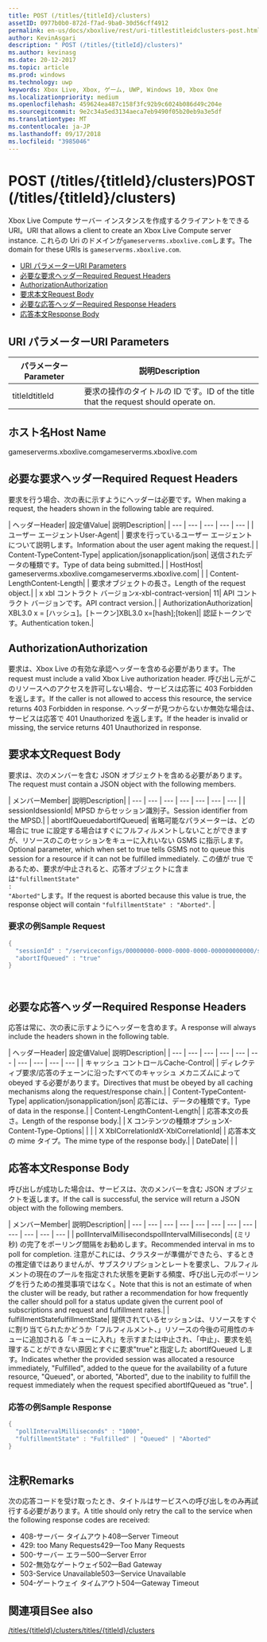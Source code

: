 ```yaml
---
title: POST (/titles/{titleId}/clusters)
assetID: 0977b0b0-872d-f7ad-9ba0-30d56cff4912
permalink: en-us/docs/xboxlive/rest/uri-titlestitleidclusters-post.html
author: KevinAsgari
description: " POST (/titles/{titleId}/clusters)"
ms.author: kevinasg
ms.date: 20-12-2017
ms.topic: article
ms.prod: windows
ms.technology: uwp
keywords: Xbox Live, Xbox, ゲーム, UWP, Windows 10, Xbox One
ms.localizationpriority: medium
ms.openlocfilehash: 459624ea487c158f3fc92b9c6024b086d49c204e
ms.sourcegitcommit: 9e2c34a5ed3134aeca7eb9490f05b20eb9a3e5df
ms.translationtype: MT
ms.contentlocale: ja-JP
ms.lasthandoff: 09/17/2018
ms.locfileid: "3985046"
---
```

# <a name="post-titlestitleidclusters"></a><span data-ttu-id="fd7dd-104">POST (/titles/{titleId}/clusters)</span><span class="sxs-lookup"><span data-stu-id="fd7dd-104">POST (/titles/{titleId}/clusters)</span></span>
<span data-ttu-id="fd7dd-105">Xbox Live Compute サーバー インスタンスを作成するクライアントをできる URI。</span><span class="sxs-lookup"><span data-stu-id="fd7dd-105">URI that allows a client to create an Xbox Live Compute server instance.</span></span> <span data-ttu-id="fd7dd-106">これらの Uri のドメインが`gameserverms.xboxlive.com`します。</span><span class="sxs-lookup"><span data-stu-id="fd7dd-106">The domain for these URIs is `gameserverms.xboxlive.com`.</span></span>
 
  * [<span data-ttu-id="fd7dd-107">URI パラメーター</span><span class="sxs-lookup"><span data-stu-id="fd7dd-107">URI Parameters</span></span>](#ID4EX)
  * [<span data-ttu-id="fd7dd-108">必要な要求ヘッダー</span><span class="sxs-lookup"><span data-stu-id="fd7dd-108">Required Request Headers</span></span>](#ID4EGB)
  * [<span data-ttu-id="fd7dd-109">Authorization</span><span class="sxs-lookup"><span data-stu-id="fd7dd-109">Authorization</span></span>](#ID4ELD)
  * [<span data-ttu-id="fd7dd-110">要求本文</span><span class="sxs-lookup"><span data-stu-id="fd7dd-110">Request Body</span></span>](#ID4EWD)
  * [<span data-ttu-id="fd7dd-111">必要な応答ヘッダー</span><span class="sxs-lookup"><span data-stu-id="fd7dd-111">Required Response Headers</span></span>](#ID4EZE)
  * [<span data-ttu-id="fd7dd-112">応答本文</span><span class="sxs-lookup"><span data-stu-id="fd7dd-112">Response Body</span></span>](#ID4E5G)
 
<a id="ID4EX"></a>

 
## <a name="uri-parameters"></a><span data-ttu-id="fd7dd-113">URI パラメーター</span><span class="sxs-lookup"><span data-stu-id="fd7dd-113">URI Parameters</span></span>
 
| <span data-ttu-id="fd7dd-114">パラメーター</span><span class="sxs-lookup"><span data-stu-id="fd7dd-114">Parameter</span></span>| <span data-ttu-id="fd7dd-115">説明</span><span class="sxs-lookup"><span data-stu-id="fd7dd-115">Description</span></span>| 
| --- | --- | 
| <span data-ttu-id="fd7dd-116">titleId</span><span class="sxs-lookup"><span data-stu-id="fd7dd-116">titleId</span></span>| <span data-ttu-id="fd7dd-117">要求の操作のタイトルの ID です。</span><span class="sxs-lookup"><span data-stu-id="fd7dd-117">ID of the title that the request should operate on.</span></span>| 
  
<a id="ID5EG"></a>

 
## <a name="host-name"></a><span data-ttu-id="fd7dd-118">ホスト名</span><span class="sxs-lookup"><span data-stu-id="fd7dd-118">Host Name</span></span>

<span data-ttu-id="fd7dd-119">gameserverms.xboxlive.com</span><span class="sxs-lookup"><span data-stu-id="fd7dd-119">gameserverms.xboxlive.com</span></span>
 
<a id="ID4EGB"></a>

 
## <a name="required-request-headers"></a><span data-ttu-id="fd7dd-120">必要な要求ヘッダー</span><span class="sxs-lookup"><span data-stu-id="fd7dd-120">Required Request Headers</span></span>
 
<span data-ttu-id="fd7dd-121">要求を行う場合、次の表に示すようにヘッダーは必要です。</span><span class="sxs-lookup"><span data-stu-id="fd7dd-121">When making a request, the headers shown in the following table are required.</span></span>
 
| <span data-ttu-id="fd7dd-122">ヘッダー</span><span class="sxs-lookup"><span data-stu-id="fd7dd-122">Header</span></span>| <span data-ttu-id="fd7dd-123">設定値</span><span class="sxs-lookup"><span data-stu-id="fd7dd-123">Value</span></span>| <span data-ttu-id="fd7dd-124">説明</span><span class="sxs-lookup"><span data-stu-id="fd7dd-124">Description</span></span>| 
| --- | --- | --- | --- | --- | 
| <span data-ttu-id="fd7dd-125">ユーザー エージェント</span><span class="sxs-lookup"><span data-stu-id="fd7dd-125">User-Agent</span></span>|  | <span data-ttu-id="fd7dd-126">要求を行っているユーザー エージェントについて説明します。</span><span class="sxs-lookup"><span data-stu-id="fd7dd-126">Information about the user agent making the request.</span></span>| 
| <span data-ttu-id="fd7dd-127">Content-Type</span><span class="sxs-lookup"><span data-stu-id="fd7dd-127">Content-Type</span></span>| <span data-ttu-id="fd7dd-128">application/json</span><span class="sxs-lookup"><span data-stu-id="fd7dd-128">application/json</span></span>| <span data-ttu-id="fd7dd-129">送信されたデータの種類です。</span><span class="sxs-lookup"><span data-stu-id="fd7dd-129">Type of data being submitted.</span></span>| 
| <span data-ttu-id="fd7dd-130">Host</span><span class="sxs-lookup"><span data-stu-id="fd7dd-130">Host</span></span>| <span data-ttu-id="fd7dd-131">gameserverms.xboxlive.com</span><span class="sxs-lookup"><span data-stu-id="fd7dd-131">gameserverms.xboxlive.com</span></span>|  | 
| <span data-ttu-id="fd7dd-132">Content-Length</span><span class="sxs-lookup"><span data-stu-id="fd7dd-132">Content-Length</span></span>|  | <span data-ttu-id="fd7dd-133">要求オブジェクトの長さ。</span><span class="sxs-lookup"><span data-stu-id="fd7dd-133">Length of the request object.</span></span>| 
| <span data-ttu-id="fd7dd-134">x xbl コントラクト バージョン</span><span class="sxs-lookup"><span data-stu-id="fd7dd-134">x-xbl-contract-version</span></span>| <span data-ttu-id="fd7dd-135">1</span><span class="sxs-lookup"><span data-stu-id="fd7dd-135">1</span></span>| <span data-ttu-id="fd7dd-136">API コントラクト バージョンです。</span><span class="sxs-lookup"><span data-stu-id="fd7dd-136">API contract version.</span></span>| 
| <span data-ttu-id="fd7dd-137">Authorization</span><span class="sxs-lookup"><span data-stu-id="fd7dd-137">Authorization</span></span>| <span data-ttu-id="fd7dd-138">XBL3.0 x = [ハッシュ]。[トークン]</span><span class="sxs-lookup"><span data-stu-id="fd7dd-138">XBL3.0 x=[hash];[token]</span></span>| <span data-ttu-id="fd7dd-139">認証トークンです。</span><span class="sxs-lookup"><span data-stu-id="fd7dd-139">Authentication token.</span></span>| 
  
<a id="ID4ELD"></a>

 
## <a name="authorization"></a><span data-ttu-id="fd7dd-140">Authorization</span><span class="sxs-lookup"><span data-stu-id="fd7dd-140">Authorization</span></span>
 
<span data-ttu-id="fd7dd-141">要求は、Xbox Live の有効な承認ヘッダーを含める必要があります。</span><span class="sxs-lookup"><span data-stu-id="fd7dd-141">The request must include a valid Xbox Live authorization header.</span></span> <span data-ttu-id="fd7dd-142">呼び出し元がこのリソースへのアクセスを許可しない場合、サービスは応答に 403 Forbidden を返します。</span><span class="sxs-lookup"><span data-stu-id="fd7dd-142">If the caller is not allowed to access this resource, the service returns 403 Forbidden in response.</span></span> <span data-ttu-id="fd7dd-143">ヘッダーが見つからないか無効な場合は、サービスは応答で 401 Unauthorized を返します。</span><span class="sxs-lookup"><span data-stu-id="fd7dd-143">If the header is invalid or missing, the service returns 401 Unauthorized in response.</span></span>
  
<a id="ID4EWD"></a>

 
## <a name="request-body"></a><span data-ttu-id="fd7dd-144">要求本文</span><span class="sxs-lookup"><span data-stu-id="fd7dd-144">Request Body</span></span>
 
<span data-ttu-id="fd7dd-145">要求は、次のメンバーを含む JSON オブジェクトを含める必要があります。</span><span class="sxs-lookup"><span data-stu-id="fd7dd-145">The request must contain a JSON object with the following members.</span></span>
 
| <span data-ttu-id="fd7dd-146">メンバー</span><span class="sxs-lookup"><span data-stu-id="fd7dd-146">Member</span></span>| <span data-ttu-id="fd7dd-147">説明</span><span class="sxs-lookup"><span data-stu-id="fd7dd-147">Description</span></span>| 
| --- | --- | --- | --- | --- | --- | --- | 
| <span data-ttu-id="fd7dd-148">sessionId</span><span class="sxs-lookup"><span data-stu-id="fd7dd-148">sessionId</span></span>| <span data-ttu-id="fd7dd-149">MPSD からセッション識別子。</span><span class="sxs-lookup"><span data-stu-id="fd7dd-149">Session identifier from the MPSD.</span></span>| 
| <span data-ttu-id="fd7dd-150">abortIfQueued</span><span class="sxs-lookup"><span data-stu-id="fd7dd-150">abortIfQueued</span></span>| <span data-ttu-id="fd7dd-151">省略可能なパラメーターは、どの場合に true に設定する場合はすぐにフルフィルメントしないことができますが、リソースのこのセッションをキューに入れいない GSMS に指示します。</span><span class="sxs-lookup"><span data-stu-id="fd7dd-151">Optional parameter, which when set to true tells GSMS not to queue this session for a resource if it can not be fulfilled immediately.</span></span> <span data-ttu-id="fd7dd-152">この値が true であるため、要求が中止されると、応答オブジェクトに含まは<code>"fulfillmentState" : "Aborted"</code>します。</span><span class="sxs-lookup"><span data-stu-id="fd7dd-152">If the request is aborted because this value is true, the response object will contain <code>"fulfillmentState" : "Aborted"</code>.</span></span> | 
 
<a id="ID4ERE"></a>

 
### <a name="sample-request"></a><span data-ttu-id="fd7dd-153">要求の例</span><span class="sxs-lookup"><span data-stu-id="fd7dd-153">Sample Request</span></span>
 

```cpp
{
  "sessionId" : "/serviceconfigs/00000000-0000-0000-0000-000000000000/sessiontemplates/quick/session/scott1",
  "abortIfQueued" : "true"
}

      
```

   
<a id="ID4EZE"></a>

 
## <a name="required-response-headers"></a><span data-ttu-id="fd7dd-154">必要な応答ヘッダー</span><span class="sxs-lookup"><span data-stu-id="fd7dd-154">Required Response Headers</span></span>
 
<span data-ttu-id="fd7dd-155">応答は常に、次の表に示すようにヘッダーを含めます。</span><span class="sxs-lookup"><span data-stu-id="fd7dd-155">A response will always include the headers shown in the following table.</span></span>
 
| <span data-ttu-id="fd7dd-156">ヘッダー</span><span class="sxs-lookup"><span data-stu-id="fd7dd-156">Header</span></span>| <span data-ttu-id="fd7dd-157">設定値</span><span class="sxs-lookup"><span data-stu-id="fd7dd-157">Value</span></span>| <span data-ttu-id="fd7dd-158">説明</span><span class="sxs-lookup"><span data-stu-id="fd7dd-158">Description</span></span>| 
| --- | --- | --- | --- | --- | --- | --- | --- | --- | --- | 
| <span data-ttu-id="fd7dd-159">キャッシュ コントロール</span><span class="sxs-lookup"><span data-stu-id="fd7dd-159">Cache-Control</span></span>|  | <span data-ttu-id="fd7dd-160">ディレクティブ要求/応答のチェーンに沿ったすべてのキャッシュ メカニズムによって obeyed する必要があります。</span><span class="sxs-lookup"><span data-stu-id="fd7dd-160">Directives that must be obeyed by all caching mechanisms along the request/response chain.</span></span>| 
| <span data-ttu-id="fd7dd-161">Content-Type</span><span class="sxs-lookup"><span data-stu-id="fd7dd-161">Content-Type</span></span>| <span data-ttu-id="fd7dd-162">application/json</span><span class="sxs-lookup"><span data-stu-id="fd7dd-162">application/json</span></span>| <span data-ttu-id="fd7dd-163">応答には、データの種類です。</span><span class="sxs-lookup"><span data-stu-id="fd7dd-163">Type of data in the response.</span></span>| 
| <span data-ttu-id="fd7dd-164">Content-Length</span><span class="sxs-lookup"><span data-stu-id="fd7dd-164">Content-Length</span></span>|  | <span data-ttu-id="fd7dd-165">応答本文の長さ。</span><span class="sxs-lookup"><span data-stu-id="fd7dd-165">Length of the response body.</span></span>| 
| <span data-ttu-id="fd7dd-166">X コンテンツの種類オプション</span><span class="sxs-lookup"><span data-stu-id="fd7dd-166">X-Content-Type-Options</span></span>|  |  | 
| <span data-ttu-id="fd7dd-167">X XblCorrelationId</span><span class="sxs-lookup"><span data-stu-id="fd7dd-167">X-XblCorrelationId</span></span>|  | <span data-ttu-id="fd7dd-168">応答本文の mime タイプ。</span><span class="sxs-lookup"><span data-stu-id="fd7dd-168">The mime type of the response body.</span></span>| 
| <span data-ttu-id="fd7dd-169">Date</span><span class="sxs-lookup"><span data-stu-id="fd7dd-169">Date</span></span>|  |  | 
  
<a id="ID4E5G"></a>

 
## <a name="response-body"></a><span data-ttu-id="fd7dd-170">応答本文</span><span class="sxs-lookup"><span data-stu-id="fd7dd-170">Response Body</span></span>
 
<span data-ttu-id="fd7dd-171">呼び出しが成功した場合は、サービスは、次のメンバーを含む JSON オブジェクトを返します。</span><span class="sxs-lookup"><span data-stu-id="fd7dd-171">If the call is successful, the service will return a JSON object with the following members.</span></span>
 
| <span data-ttu-id="fd7dd-172">メンバー</span><span class="sxs-lookup"><span data-stu-id="fd7dd-172">Member</span></span>| <span data-ttu-id="fd7dd-173">説明</span><span class="sxs-lookup"><span data-stu-id="fd7dd-173">Description</span></span>| 
| --- | --- | --- | --- | --- | --- | --- | --- | --- | --- | --- | --- | 
| <span data-ttu-id="fd7dd-174">pollIntervalMilliseconds</span><span class="sxs-lookup"><span data-stu-id="fd7dd-174">pollIntervalMilliseconds</span></span>| <span data-ttu-id="fd7dd-175">(ミリ秒) の完了をポーリング間隔をお勧めします。</span><span class="sxs-lookup"><span data-stu-id="fd7dd-175">Recommended interval in ms to poll for completion.</span></span> <span data-ttu-id="fd7dd-176">注意がこれには、クラスターが準備ができたら、するときの推定値ではありませんが、サブスクリプションとレートを要求し、フルフィルメントの現在のプールを指定された状態を更新する頻度、呼び出し元のポーリングを行うための推奨事項ではなく。</span><span class="sxs-lookup"><span data-stu-id="fd7dd-176">Note that this is not an estimate of when the cluster will be ready, but rather a recommendation for how frequently the caller should poll for a status update given the current pool of subscriptions and request and fulfillment rates.</span></span>| 
| <span data-ttu-id="fd7dd-177">fulfillmentState</span><span class="sxs-lookup"><span data-stu-id="fd7dd-177">fulfillmentState</span></span>| <span data-ttu-id="fd7dd-178">提供されているセッションは、リソースをすぐに割り当てられたかどうか「フルフィルメント、」リソースの今後の可用性のキューに追加される「キューに入れ」を示すまたは中止され、「中止」、要求を処理することができない原因とすぐに要求"true"と指定した abortIfQueued します。</span><span class="sxs-lookup"><span data-stu-id="fd7dd-178">Indicates whether the provided session was allocated a resource immediately, "Fulfilled", added to the queue for the availability of a future resource, "Queued", or aborted, "Aborted", due to the inability to fulfill the request immediately when the request specified abortIfQueued as "true".</span></span> | 
 
<a id="ID4EWH"></a>

 
### <a name="sample-response"></a><span data-ttu-id="fd7dd-179">応答の例</span><span class="sxs-lookup"><span data-stu-id="fd7dd-179">Sample Response</span></span>
 

```cpp
{
  "pollIntervalMilliseconds" : "1000",
  "fulfillmentState" : "Fulfilled" | "Queued" | "Aborted"
}
      
```

   
<a id="remarks"></a>

 
## <a name="remarks"></a><span data-ttu-id="fd7dd-180">注釈</span><span class="sxs-lookup"><span data-stu-id="fd7dd-180">Remarks</span></span>
 
<span data-ttu-id="fd7dd-181">次の応答コードを受け取ったとき、タイトルはサービスへの呼び出しをのみ再試行する必要があります。</span><span class="sxs-lookup"><span data-stu-id="fd7dd-181">A title should only retry the call to the service when the following response codes are received:</span></span>
 
   * <span data-ttu-id="fd7dd-182">408-サーバー タイムアウト</span><span class="sxs-lookup"><span data-stu-id="fd7dd-182">408—Server Timeout</span></span>
   * <span data-ttu-id="fd7dd-183">429: too Many Requests</span><span class="sxs-lookup"><span data-stu-id="fd7dd-183">429—Too Many Requests</span></span>
   * <span data-ttu-id="fd7dd-184">500-サーバー エラー</span><span class="sxs-lookup"><span data-stu-id="fd7dd-184">500—Server Error</span></span>
   * <span data-ttu-id="fd7dd-185">502-無効なゲートウェイ</span><span class="sxs-lookup"><span data-stu-id="fd7dd-185">502—Bad Gateway</span></span>
   * <span data-ttu-id="fd7dd-186">503-Service Unavailable</span><span class="sxs-lookup"><span data-stu-id="fd7dd-186">503—Service Unavailable</span></span>
   * <span data-ttu-id="fd7dd-187">504-ゲートウェイ タイムアウト</span><span class="sxs-lookup"><span data-stu-id="fd7dd-187">504—Gateway Timeout</span></span>
   
<a id="ID4EFBAC"></a>

 
## <a name="see-also"></a><span data-ttu-id="fd7dd-188">関連項目</span><span class="sxs-lookup"><span data-stu-id="fd7dd-188">See also</span></span>
 [<span data-ttu-id="fd7dd-189">/titles/{titleId}/clusters</span><span class="sxs-lookup"><span data-stu-id="fd7dd-189">/titles/{titleId}/clusters</span></span>](uri-titlestitleidclusters.md)

  